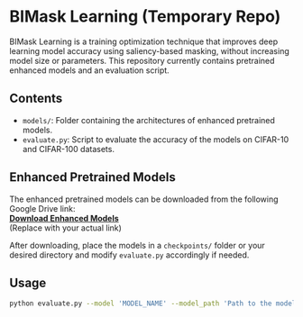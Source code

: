 # BIMask Learning (Temporary Repo)

BIMask Learning is a training optimization technique that improves deep learning model accuracy using saliency-based masking, without increasing model size or parameters. This repository currently contains pretrained enhanced models and an evaluation script.

## Contents

- `models/`: Folder containing the architectures of enhanced pretrained models.
- `evaluate.py`: Script to evaluate the accuracy of the models on CIFAR-10 and CIFAR-100 datasets.


## Enhanced Pretrained Models

The enhanced pretrained models can be downloaded from the following Google Drive link:  
**[Download Enhanced Models](https://drive.google.com/drive/folders/1JDzqvaQqwqf_OmJ4-gqVQJdn8DbILeeZ?usp=sharing)**  
(Replace with your actual link)

After downloading, place the models in a `checkpoints/` folder or your desired directory and modify `evaluate.py` accordingly if needed.

## Usage

```bash
python evaluate.py --model 'MODEL_NAME' --model_path 'Path to the model checkpoint' --dataset {cifar10,cifar100}
